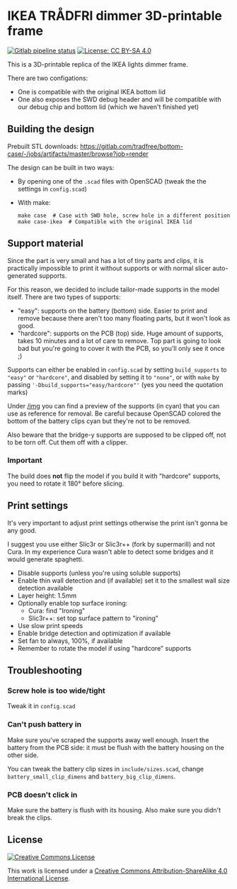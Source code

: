 # IKEA TRÅDFRI dimmer 3D-printable frame

[![Gitlab pipeline status](https://img.shields.io/gitlab/pipeline/tradfree/dimmer-frame?label=render)](https://gitlab.com/tradfree/dimmer-frame/-/jobs) [![License: CC BY-SA 4.0](https://img.shields.io/badge/license-cc%20by--sa%204.0-lightgrey.svg)](https://creativecommons.org/licenses/by-sa/4.0/)

This is a 3D-printable replica of the IKEA lights dimmer frame.

There are two configations:

- One is compatible with the original IKEA bottom lid
- One also exposes the SWD debug header and will be compatible
  with our debug chip and bottom lid (which we haven't finished yet)

## Building the design

Prebuilt STL downloads:
https://gitlab.com/tradfree/bottom-case/-/jobs/artifacts/master/browse?job=render

The design can be built in two ways:

- By opening one of the `.scad` files with OpenSCAD (tweak the
  the settings in `config.scad`)
- With make:

    ```
    make case  # Case with SWD hole, screw hole in a different position
    make case-ikea  # Compatible with the original IKEA lid
    ```

## Support material

Since the part is very small and has a lot of tiny parts and clips,
it is practically impossible to print it without supports or with
normal slicer auto-generated supports.

For this reason, we decided to include tailor-made supports in the
model itself. There are two types of supports:

- "easy": supports on the battery (bottom) side. Easier to print and
  remove because there aren't too many floating parts, but it won't
  look as good.
- "hardcore": supports on the PCB (top) side. Huge amount of supports,
  takes 10 minutes and a lot of care to remove. Top part is going to
  look bad but you're going to cover it with the PCB, so you'll only
  see it once ;)

Supports can either be enabled in `config.scad` by setting
`build_supports` to `"easy"` or `"hardcore"`, and disabled by setting
it to `"none"`, or with `make` by passing
`'-Dbuild_supports="easy/hardcore"'` (yes you need the quotation marks)

Under [/img](/img) you can find a preview of the supports (in cyan)
that you can use as reference for removal. Be careful because OpenSCAD
colored the bottom of the battery clips cyan but they're not to be
removed.

Also beware that the bridge-y supports are supposed to be clipped off,
not to be torn off. Cut them off with a clipper.

### Important

The build does **not** flip the model if you build it with "hardcore"
supports, you need to rotate it 180° before slicing.

## Print settings

It's very important to adjust print settings otherwise the print isn't
gonna be any good.

I suggest you use either Slic3r or Slic3r++ (fork by supermarill) and
not Cura. In my experience Cura wasn't able to detect some bridges and
it would generate spaghetti.

- Disable supports (unless you're using soluble supports)
- Enable thin wall detection and (if available) set it to the smallest
  wall size detection available
- Layer height: 1.5mm
- Optionally enable top surface ironing:
  - Cura: find "Ironing"
  - Slic3r++: set top surface pattern to "ironing"
- Use slow print speeds
- Enable bridge detection and optimization if available
- Set fan to always, 100%, if available
- Remember to rotate the model if using "hardcore" supports

## Troubleshooting

### Screw hole is too wide/tight

Tweak it in `config.scad`

### Can't push battery in

Make sure you've scraped the supports away well enough. Insert the battery
from the PCB side: it must be flush with the battery housing on the other
side.

You can tweak the battery clip sizes in `include/sizes.scad`, change
`battery_small_clip_dimens` and `battery_big_clip_dimens`.

### PCB doesn't click in

Make sure the battery is flush with its housing. Also make sure you didn't
break the clips.

## License

[![Creative Commons License](https://i.creativecommons.org/l/by-sa/4.0/88x31.png)](https://creativecommons.org/licenses/by-sa/4.0/)

This work is licensed under a [Creative Commons Attribution-ShareAlike 4.0 International License](https://creativecommons.org/licenses/by-sa/4.0/).
